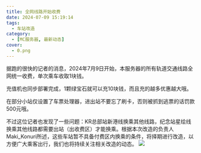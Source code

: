 ```yaml
---
title: 全网线路开始收费
date: 2024-07-09 15:19:14
tags:
  - 车站改造
category:
  - [MC服务器, 最新动态]
cover:
  - 0.png
---
```

据跑的很快的记者的消息，2024年7月9日开始，本服务器的所有轨道交通线路全网统一收费，单次乘车收取1块钱。

充值机也同步部署完成，1颗绿宝石就可以充10块钱，而且充的越多优惠越大哦。

在部分小站仅设置了车票处理器，进出站不要忘了刷卡，否则被抓到逃票的话罚款500元哦。

不过这位记者也发现了一些问题：KR总部站新港线换乘其他线路，纪念站星绘线换乘其他线路都需要出站（出收费区）才能换乘。根据本次改造的负责人Maki_Konuri所述，这些车站暂不具备付费区内换乘的条件，将择期进行改造，以方便广大乘客出行，我们也将持续关注相关改造的动态。
![](1.png)